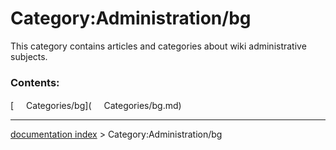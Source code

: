 # Category:Administration/bg
This category contains articles and categories about wiki administrative subjects.

### Contents:

[<img src="images/Property.png" style="width:16px"> Categories/bg](<img src="images/Property.png" style="width:16px"> Categories/bg.md)

---
[documentation index](../README.md) > Category:Administration/bg
